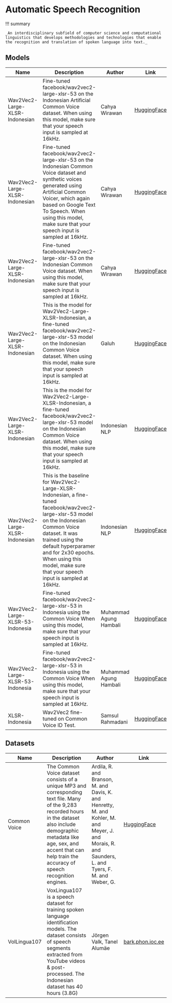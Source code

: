 # Automatic Speech Recognition

!!! summary

    _An interdisciplinary subfield of computer science and computational linguistics that develops methodologies and technologies that enable the recognition and translation of spoken language into text._

## Models

| Name                             | Description                                                                                                                                                                                                                                                                                         | Author                 | Link                                                                                         |
| -------------------------------- | --------------------------------------------------------------------------------------------------------------------------------------------------------------------------------------------------------------------------------------------------------------------------------------------------- | ---------------------- | -------------------------------------------------------------------------------------------- |
| Wav2Vec2-Large-XLSR-Indonesian   | Fine-tuned facebook/wav2vec2-large-xlsr-53 on the Indonesian Artificial Common Voice dataset. When using this model, make sure that your speech input is sampled at 16kHz.                                                                                                                          | Cahya Wirawan          | [HuggingFace](https://huggingface.co/cahya/wav2vec2-large-xlsr-indonesian-artificial)        |
| Wav2Vec2-Large-XLSR-Indonesian   | Fine-tuned facebook/wav2vec2-large-xlsr-53 on the Indonesian Common Voice dataset and synthetic voices generated using Artificial Common Voicer, which again based on Google Text To Speech. When using this model, make sure that your speech input is sampled at 16kHz.                           | Cahya Wirawan          | [HuggingFace](https://huggingface.co/cahya/wav2vec2-large-xlsr-indonesian-mix)               |
| Wav2Vec2-Large-XLSR-Indonesian   | Fine-tuned facebook/wav2vec2-large-xlsr-53 on the Indonesian Common Voice dataset. When using this model, make sure that your speech input is sampled at 16kHz.                                                                                                                                     | Cahya Wirawan          | [HuggingFace](https://huggingface.co/cahya/wav2vec2-large-xlsr-indonesian)                   |
| Wav2Vec2-Large-XLSR-Indonesian   | This is the model for Wav2Vec2-Large-XLSR-Indonesian, a fine-tuned facebook/wav2vec2-large-xlsr-53 model on the Indonesian Common Voice dataset. When using this model, make sure that your speech input is sampled at 16kHz.                                                                       | Galuh                  | [HuggingFace](https://huggingface.co/Galuh/wav2vec2-large-xlsr-indonesian)                   |
| Wav2Vec2-Large-XLSR-Indonesian   | This is the model for Wav2Vec2-Large-XLSR-Indonesian, a fine-tuned facebook/wav2vec2-large-xlsr-53 model on the Indonesian Common Voice dataset. When using this model, make sure that your speech input is sampled at 16kHz.                                                                       | Indonesian NLP         | [HuggingFace](https://huggingface.co/indonesian-nlp/wav2vec2-large-xlsr-indonesian)          |
| Wav2Vec2-Large-XLSR-Indonesian   | This is the baseline for Wav2Vec2-Large-XLSR-Indonesian, a fine-tuned facebook/wav2vec2-large-xlsr-53 model on the Indonesian Common Voice dataset. It was trained using the default hyperparamer and for 2x30 epochs. When using this model, make sure that your speech input is sampled at 16kHz. | Indonesian NLP         | [HuggingFace](https://huggingface.co/indonesian-nlp/wav2vec2-large-xlsr-indonesian-baseline) |
| Wav2Vec2-Large-XLSR-53-Indonesia | Fine-tuned facebook/wav2vec2-large-xlsr-53 in Indonesia using the Common Voice When using this model, make sure that your speech input is sampled at 16kHz.                                                                                                                                         | Muhammad Agung Hambali | [HuggingFace](https://huggingface.co/ayameRushia/wav2vec2-large-xlsr-indonesia)              |
| Wav2Vec2-Large-XLSR-53-Indonesia | Fine-tuned facebook/wav2vec2-large-xlsr-53 in Indonesia using the Common Voice When using this model, make sure that your speech input is sampled at 16kHz.                                                                                                                                         | Muhammad Agung Hambali | [HuggingFace](https://huggingface.co/ayameRushia/wav2vec2-large-xlsr-indo)                   |
| XLSR-Indonesia                   | Wav2Vec2 fine-tuned on Common Voice ID Test.                                                                                                                                                                                                                                                        | Samsul Rahmadani       | [HuggingFace](https://huggingface.co/munggok/xlsr_indonesia)                                 |

## Datasets

| Name         | Description                                                                                                                                                                                                                                                | Author                                                                                                                                                | Link                                                        |
| ------------ | ---------------------------------------------------------------------------------------------------------------------------------------------------------------------------------------------------------------------------------------------------------- | ----------------------------------------------------------------------------------------------------------------------------------------------------- | ----------------------------------------------------------- |
| Common Voice | The Common Voice dataset consists of a unique MP3 and corresponding text file. Many of the 9,283 recorded hours in the dataset also include demographic metadata like age, sex, and accent that can help train the accuracy of speech recognition engines. | Ardila, R. and Branson, M. and Davis, K. and Henretty, M. and Kohler, M. and Meyer, J. and Morais, R. and Saunders, L. and Tyers, F. M. and Weber, G. | [HuggingFace](https://huggingface.co/datasets/common_voice) |
| VolLingua107 | VoxLingua107 is a speech dataset for training spoken language identification models. The dataset consists of speech segments extracted from YouTube videos & post-processed. The Indonesian dataset has 40 hours (3.8G)                                    | Jörgen Valk, Tanel Alumäe                                                                                                                             | [bark.phon.ioc.ee](http://bark.phon.ioc.ee/voxlingua107/)   |

